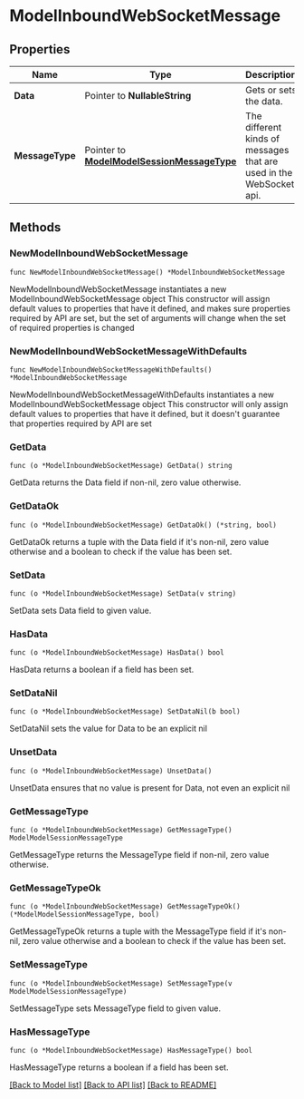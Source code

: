 # ModelInboundWebSocketMessage

## Properties

Name | Type | Description | Notes
------------ | ------------- | ------------- | -------------
**Data** | Pointer to **NullableString** | Gets or sets the data. | [optional] 
**MessageType** | Pointer to [**ModelModelSessionMessageType**](ModelSessionMessageType.md) | The different kinds of messages that are used in the WebSocket api. | [optional] [readonly] [default to MODELMODELSESSIONMESSAGETYPE_SESSIONS_STOP]

## Methods

### NewModelInboundWebSocketMessage

`func NewModelInboundWebSocketMessage() *ModelInboundWebSocketMessage`

NewModelInboundWebSocketMessage instantiates a new ModelInboundWebSocketMessage object
This constructor will assign default values to properties that have it defined,
and makes sure properties required by API are set, but the set of arguments
will change when the set of required properties is changed

### NewModelInboundWebSocketMessageWithDefaults

`func NewModelInboundWebSocketMessageWithDefaults() *ModelInboundWebSocketMessage`

NewModelInboundWebSocketMessageWithDefaults instantiates a new ModelInboundWebSocketMessage object
This constructor will only assign default values to properties that have it defined,
but it doesn't guarantee that properties required by API are set

### GetData

`func (o *ModelInboundWebSocketMessage) GetData() string`

GetData returns the Data field if non-nil, zero value otherwise.

### GetDataOk

`func (o *ModelInboundWebSocketMessage) GetDataOk() (*string, bool)`

GetDataOk returns a tuple with the Data field if it's non-nil, zero value otherwise
and a boolean to check if the value has been set.

### SetData

`func (o *ModelInboundWebSocketMessage) SetData(v string)`

SetData sets Data field to given value.

### HasData

`func (o *ModelInboundWebSocketMessage) HasData() bool`

HasData returns a boolean if a field has been set.

### SetDataNil

`func (o *ModelInboundWebSocketMessage) SetDataNil(b bool)`

 SetDataNil sets the value for Data to be an explicit nil

### UnsetData
`func (o *ModelInboundWebSocketMessage) UnsetData()`

UnsetData ensures that no value is present for Data, not even an explicit nil
### GetMessageType

`func (o *ModelInboundWebSocketMessage) GetMessageType() ModelModelSessionMessageType`

GetMessageType returns the MessageType field if non-nil, zero value otherwise.

### GetMessageTypeOk

`func (o *ModelInboundWebSocketMessage) GetMessageTypeOk() (*ModelModelSessionMessageType, bool)`

GetMessageTypeOk returns a tuple with the MessageType field if it's non-nil, zero value otherwise
and a boolean to check if the value has been set.

### SetMessageType

`func (o *ModelInboundWebSocketMessage) SetMessageType(v ModelModelSessionMessageType)`

SetMessageType sets MessageType field to given value.

### HasMessageType

`func (o *ModelInboundWebSocketMessage) HasMessageType() bool`

HasMessageType returns a boolean if a field has been set.


[[Back to Model list]](../README.md#documentation-for-models) [[Back to API list]](../README.md#documentation-for-api-endpoints) [[Back to README]](../README.md)


